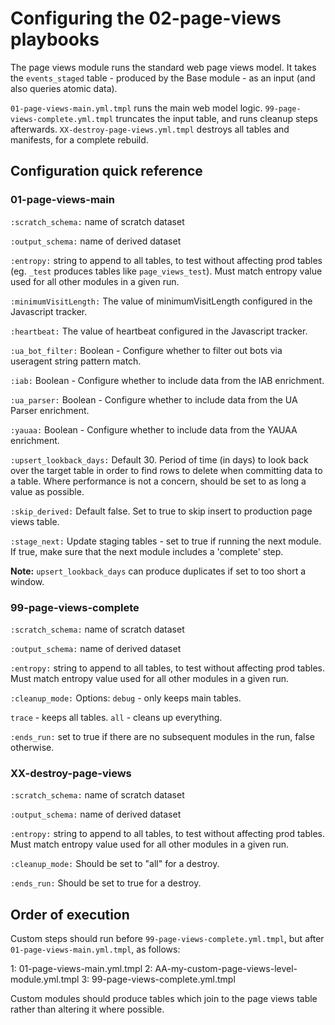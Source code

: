 # Configuring the 02-page-views playbooks

The page views module runs the standard web page views model. It takes the `events_staged` table - produced by the Base module - as an input (and also queries atomic data).

`01-page-views-main.yml.tmpl` runs the main web model logic. `99-page-views-complete.yml.tmpl` truncates the input table, and runs cleanup steps afterwards. `XX-destroy-page-views.yml.tmpl` destroys all tables and manifests, for a complete rebuild.

## Configuration quick reference

### 01-page-views-main

`:scratch_schema:`     name of scratch dataset  

`:output_schema:`      name of derived dataset

`:entropy:`            string to append to all tables, to test without affecting prod tables (eg. `_test` produces tables like `page_views_test`). Must match entropy value used for all other modules in a given run.

`:minimumVisitLength:` The value of minimumVisitLength configured in the Javascript tracker.

`:heartbeat:`          The value of heartbeat configured in the Javascript tracker.

`:ua_bot_filter:`      Boolean - Configure whether to filter out bots via useragent string pattern match.

`:iab:`                Boolean -  Configure whether to include data from the IAB enrichment.

`:ua_parser:`          Boolean -  Configure whether to include data from the UA Parser enrichment.

`:yauaa:`              Boolean -  Configure whether to include data from the YAUAA enrichment.

`:upsert_lookback_days:`    Default 30. Period of time (in days) to look back over the target table in order to find rows to delete when committing data to a table. Where performance is not a concern, should be set to as long a value as possible.

`:skip_derived:`       Default false. Set to true to skip insert to production page views table.

`:stage_next:`         Update staging tables - set to true if running the next module. If true, make sure that the next module includes a 'complete' step.

**Note:** `upsert_lookback_days` can produce duplicates if set to too short a window.

### 99-page-views-complete

`:scratch_schema:`     name of scratch dataset

`:output_schema:`      name of derived dataset

`:entropy:`            string to append to all tables, to test without affecting prod tables. Must match entropy value used for all other modules in a given run.

`:cleanup_mode:`       Options: `debug` - only keeps main tables.

`trace` - keeps all tables. `all` - cleans up everything.

`:ends_run:`           set to true if there are no subsequent modules in the run, false otherwise.

### XX-destroy-page-views

`:scratch_schema:`     name of scratch dataset

`:output_schema:`      name of derived dataset

`:entropy:`            string to append to all tables, to test without affecting prod tables. Must match entropy value used for all other modules in a given run.

`:cleanup_mode:`       Should be set to "all" for a destroy.

`:ends_run:`           Should be set to true for a destroy.

## Order of execution

Custom steps should run before `99-page-views-complete.yml.tmpl`, but after `01-page-views-main.yml.tmpl`, as follows:

1: 01-page-views-main.yml.tmpl
2: AA-my-custom-page-views-level-module.yml.tmpl
3: 99-page-views-complete.yml.tmpl

Custom modules should produce tables which join to the page views table rather than altering it where possible.
